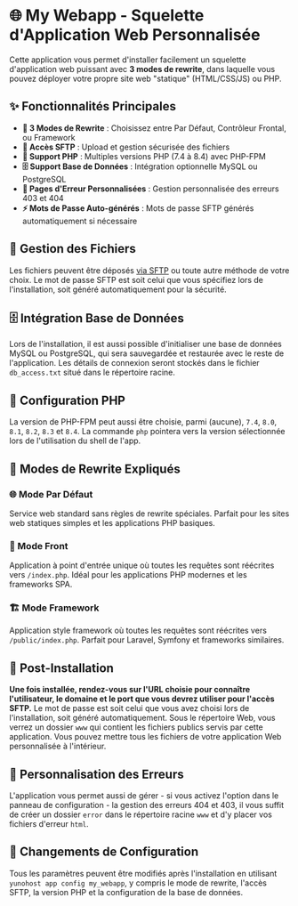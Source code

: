 # 🌐 My Webapp - Squelette d'Application Web Personnalisée

Cette application vous permet d'installer facilement un squelette d'application web puissant avec **3 modes de rewrite**, dans laquelle vous pouvez déployer votre propre site web "statique" (HTML/CSS/JS) ou PHP.

## ✨ Fonctionnalités Principales

- **🚀 3 Modes de Rewrite** : Choisissez entre Par Défaut, Contrôleur Frontal, ou Framework
- **🔐 Accès SFTP** : Upload et gestion sécurisée des fichiers
- **🐘 Support PHP** : Multiples versions PHP (7.4 à 8.4) avec PHP-FPM
- **🗄️ Support Base de Données** : Intégration optionnelle MySQL ou PostgreSQL
- **🚨 Pages d'Erreur Personnalisées** : Gestion personnalisée des erreurs 403 et 404
- **⚡ Mots de Passe Auto-générés** : Mots de passe SFTP générés automatiquement si nécessaire

## 📁 Gestion des Fichiers

Les fichiers peuvent être déposés [via SFTP](https://yunohost.org/fr/filezilla) ou toute autre méthode de votre choix. Le mot de passe SFTP est soit celui que vous spécifiez lors de l'installation, soit généré automatiquement pour la sécurité.

## 🗄️ Intégration Base de Données

Lors de l'installation, il est aussi possible d'initialiser une base de données MySQL ou PostgreSQL, qui sera sauvegardée et restaurée avec le reste de l'application. Les détails de connexion seront stockés dans le fichier `db_access.txt` situé dans le répertoire racine.

## 🐘 Configuration PHP

La version de PHP-FPM peut aussi être choisie, parmi (aucune), `7.4`, `8.0`, `8.1`, `8.2`, `8.3` et `8.4`. La commande `php` pointera vers la version sélectionnée lors de l'utilisation du shell de l'app.

## 🎯 Modes de Rewrite Expliqués

### 🌐 Mode Par Défaut
Service web standard sans règles de rewrite spéciales. Parfait pour les sites web statiques simples et les applications PHP basiques.

### 🎯 Mode Front
Application à point d'entrée unique où toutes les requêtes sont réécrites vers `/index.php`. Idéal pour les applications PHP modernes et les frameworks SPA.

### 🏗️ Mode Framework
Application style framework où toutes les requêtes sont réécrites vers `/public/index.php`. Parfait pour Laravel, Symfony et frameworks similaires.

## 🔧 Post-Installation

**Une fois installée, rendez-vous sur l'URL choisie pour connaître l'utilisateur, le domaine et le port que vous devrez utiliser pour l'accès SFTP.** Le mot de passe est soit celui que vous avez choisi lors de l'installation, soit généré automatiquement. Sous le répertoire Web, vous verrez un dossier `www` qui contient les fichiers publics servis par cette application. Vous pouvez mettre tous les fichiers de votre application Web personnalisée à l'intérieur.

## 🚨 Personnalisation des Erreurs

L'application vous permet aussi de gérer - si vous activez l'option dans le panneau de configuration - la gestion des erreurs 404 et 403, il vous suffit de créer un dossier `error` dans le répertoire racine `www` et d'y placer vos fichiers d'erreur `html`.

## 🔄 Changements de Configuration

Tous les paramètres peuvent être modifiés après l'installation en utilisant `yunohost app config my_webapp`, y compris le mode de rewrite, l'accès SFTP, la version PHP et la configuration de la base de données. 
